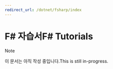 ```yaml
---
redirect_url: /dotnet/fsharp/index
---
```


# <a name="f-tutorials"></a><span data-ttu-id="cc8ea-101">F# 자습서</span><span class="sxs-lookup"><span data-stu-id="cc8ea-101">F# Tutorials</span></span>

> [!NOTE]
> <span data-ttu-id="cc8ea-102">이 문서는 아직 작성 중입니다.</span><span class="sxs-lookup"><span data-stu-id="cc8ea-102">This is still in-progress.</span></span>